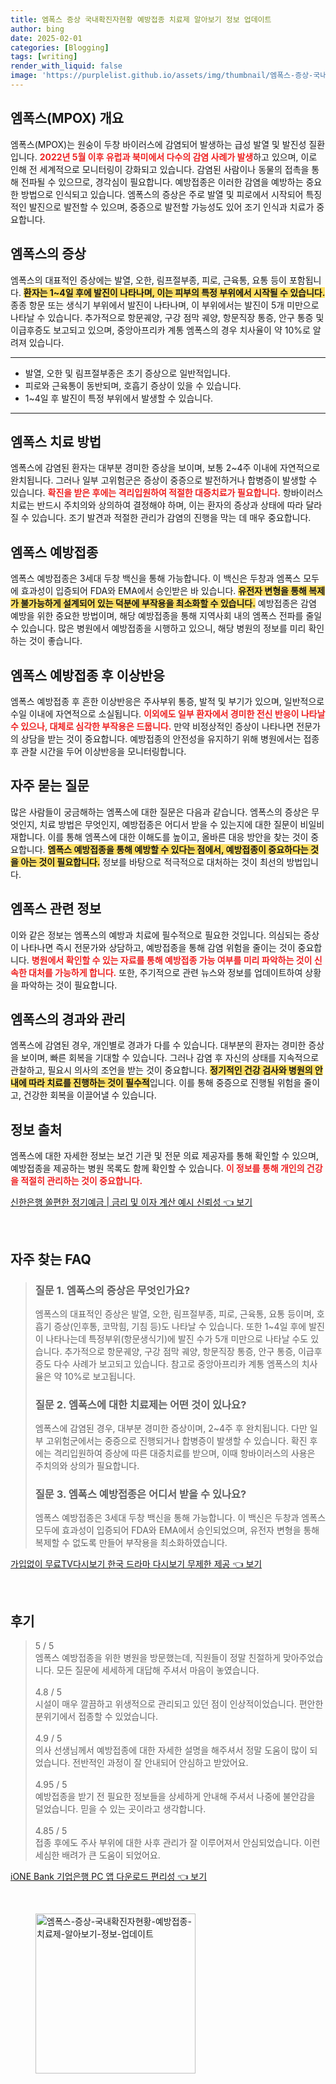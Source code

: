 ```yaml
---
title: 엠폭스 증상 국내확진자현황 예방접종 치료제 알아보기 정보 업데이트
author: bing
date: 2025-02-01
categories: [Blogging]
tags: [writing]
render_with_liquid: false
image: 'https://purplelist.github.io/assets/img/thumbnail/엠폭스-증상-국내확진자현황-예방접종-치료제-알아보기-정보-업데이트.webp'
---
```



<h2 id='엠폭스_개요'>엠폭스(MPOX) 개요</h2>

<p>엠폭스(MPOX)는 원숭이 두창 바이러스에 감염되어 발생하는 급성 발열 및 발진성 질환입니다. <b><span style="color: #ee2323;">2022년 5월 이후 유럽과 북미에서 다수의 감염 사례가 발생</span></b>하고 있으며, 이로 인해 전 세계적으로 모니터링이 강화되고 있습니다. 감염된 사람이나 동물의 접촉을 통해 전파될 수 있으므로, 경각심이 필요합니다. 예방접종은 이러한 감염을 예방하는 중요한 방법으로 인식되고 있습니다. 엠폭스의 증상은 주로 발열 및 피로에서 시작되어 특징적인 발진으로 발전할 수 있으며, 중증으로 발전할 가능성도 있어 조기 인식과 치료가 중요합니다.</p>

<h2 id='엠폭스_증상'>엠폭스의 증상</h2>

<p>엠폭스의 대표적인 증상에는 발열, 오한, 림프절부종, 피로, 근육통, 요통 등이 포함됩니다. <b><span style="background-color: #ffe066;">환자는 1~4일 후에 발진이 나타나며, 이는 피부의 특정 부위에서 시작될 수 있습니다.</span></b> 종종 항문 또는 생식기 부위에서 발진이 나타나며, 이 부위에서는 발진이 5개 미만으로 나타날 수 있습니다. 추가적으로 항문궤양, 구강 점막 궤양, 항문직장 통증, 안구 통증 및 이급후증도 보고되고 있으며, 중앙아프리카 계통 엠폭스의 경우 치사율이 약 10%로 알려져 있습니다.</p>

<hr />

<ul>
    <li>발열, 오한 및 림프절부종은 초기 증상으로 일반적입니다.</li>
    <li>피로와 근육통이 동반되며, 호흡기 증상이 있을 수 있습니다.</li>
    <li>1~4일 후 발진이 특정 부위에서 발생할 수 있습니다.</li>
</ul>

<hr />

<h2 id='엠폭스_치료'>엠폭스 치료 방법</h2>

<p>엠폭스에 감염된 환자는 대부분 경미한 증상을 보이며, 보통 2~4주 이내에 자연적으로 완치됩니다. 그러나 일부 고위험군은 증상이 중증으로 발전하거나 합병증이 발생할 수 있습니다. <b><span style="color: #ee2323;">확진을 받은 후에는 격리입원하여 적절한 대증치료가 필요합니다.</span></b> 항바이러스 치료는 반드시 주치의와 상의하여 결정해야 하며, 이는 환자의 증상과 상태에 따라 달라질 수 있습니다. 조기 발견과 적절한 관리가 감염의 진행을 막는 데 매우 중요합니다.</p>

<h2 id='엠폭스_예방접종'>엠폭스 예방접종</h2>

<p>엠폭스 예방접종은 3세대 두창 백신을 통해 가능합니다. 이 백신은 두창과 엠폭스 모두에 효과성이 입증되어 FDA와 EMA에서 승인받은 바 있습니다. <b><span style="background-color: #ffe066;">유전자 변형을 통해 복제가 불가능하게 설계되어 있는 덕분에 부작용을 최소화할 수 있습니다.</span></b> 예방접종은 감염 예방을 위한 중요한 방법이며, 해당 예방접종을 통해 지역사회 내의 엠폭스 전파를 줄일 수 있습니다. 많은 병원에서 예방접종을 시행하고 있으니, 해당 병원의 정보를 미리 확인하는 것이 좋습니다.</p>

<h2 id='엠폭스_예방접종_이상반응'>엠폭스 예방접종 후 이상반응</h2>

<p>엠폭스 예방접종 후 흔한 이상반응은 주사부위 통증, 발적 및 부기가 있으며, 일반적으로 수일 이내에 자연적으로 소실됩니다. <b><span style="color: #ee2323;">이외에도 일부 환자에서 경미한 전신 반응이 나타날 수 있으나, 대체로 심각한 부작용은 드뭅니다.</span></b> 만약 비정상적인 증상이 나타나면 전문가의 상담을 받는 것이 중요합니다. 예방접종의 안전성을 유지하기 위해 병원에서는 접종 후 관찰 시간을 두어 이상반응을 모니터링합니다.</p>

<h2 id='자주_묻는_질문'>자주 묻는 질문</h2>

<p>많은 사람들이 궁금해하는 엠폭스에 대한 질문은 다음과 같습니다. 엠폭스의 증상은 무엇인지, 치료 방법은 무엇인지, 예방접종은 어디서 받을 수 있는지에 대한 질문이 비일비재합니다. 이를 통해 엠폭스에 대한 이해도를 높이고, 올바른 대응 방안을 찾는 것이 중요합니다. <b><span style="background-color: #ffe066;">엠폭스 예방접종을 통해 예방할 수 있다는 점에서, 예방접종이 중요하다는 것을 아는 것이 필요합니다.</span></b> 정보를 바탕으로 적극적으로 대처하는 것이 최선의 방법입니다.</p>

<h2 id='엠폭스_관련_정보'>엠폭스 관련 정보</h2>

<p>이와 같은 정보는 엠폭스의 예방과 치료에 필수적으로 필요한 것입니다. 의심되는 증상이 나타나면 즉시 전문가와 상담하고, 예방접종을 통해 감염 위험을 줄이는 것이 중요합니다. <b><span style="color: #ee2323;">병원에서 확인할 수 있는 자료를 통해 예방접종 가능 여부를 미리 파악하는 것이 신속한 대처를 가능하게 합니다.</span></b> 또한, 주기적으로 관련 뉴스와 정보를 업데이트하여 상황을 파악하는 것이 필요합니다.</p>

<h2 id='엠폭스_경과와_관리'>엠폭스의 경과와 관리</h2>

<p>엠폭스에 감염된 경우, 개인별로 경과가 다를 수 있습니다. 대부분의 환자는 경미한 증상을 보이며, 빠른 회복을 기대할 수 있습니다. 그러나 감염 후 자신의 상태를 지속적으로 관찰하고, 필요시 의사의 조언을 받는 것이 중요합니다. <b><span style="background-color: #ffe066;">정기적인 건강 검사와 병원의 안내에 따라 치료를 진행하는 것이 필수적</span></b>입니다. 이를 통해 중증으로 진행될 위험을 줄이고, 건강한 회복을 이끌어낼 수 있습니다.</p>

<h2 id='정보_출처'>정보 출처</h2>

<p>엠폭스에 대한 자세한 정보는 보건 기관 및 전문 의료 제공자를 통해 확인할 수 있으며, 예방접종을 제공하는 병원 목록도 함께 확인할 수 있습니다. <b><span style="color: #ee2323;">이 정보를 통해 개인의 건강을 적절히 관리하는 것이 중요합니다.</span></b></p>


<p><a class="click-button" title="신한은행 쏠편한 정기예금 | 금리 및 이자 계산 예시 신뢰성" href="https://purplelist.github.io/posts/%EC%8B%A0%ED%95%9C%EC%9D%80%ED%96%89-%EC%8F%A0%ED%8E%B8%ED%95%9C-%EC%A0%95%EA%B8%B0%EC%98%88%EA%B8%88-%EA%B8%88%EB%A6%AC-%EB%B0%8F-%EC%9D%B4%EC%9E%90-%EA%B3%84%EC%82%B0-%EC%98%88%EC%8B%9C-%EC%8B%A0%EB%A2%B0%EC%84%B1/" rel="dofollow">신한은행 쏠편한 정기예금 | 금리 및 이자 계산 예시 신뢰성 👈 보기</a></p><br>
<h2 id='자주_찾는_FAQ'>자주 찾는 FAQ</h2>
<div itemscope="" itemtype="https://schema.org/FAQPage"> 
<blockquote> 
<div itemscope="" itemprop="mainEntity" itemtype="https://schema.org/Question"> 
<h3 itemprop="name">질문 1. 엠폭스의 증상은 무엇인가요?</h3> 
<div itemscope="" itemprop="acceptedAnswer" itemtype="https://schema.org/Answer"> 
<span itemprop="text"> 
<p>엠폭스의 대표적인 증상은 발열, 오한, 림프절부종, 피로, 근육통, 요통 등이며, 호흡기 증상(인후통, 코막힘, 기침 등)도 나타날 수 있습니다. 또한 1~4일 후에 발진이 나타나는데 특정부위(항문생식기)에 발진 수가 5개 미만으로 나타날 수도 있습니다. 추가적으로 항문궤양, 구강 점막 궤양, 항문직장 통증, 안구 통증, 이급후증도 다수 사례가 보고되고 있습니다. 참고로 중앙아프리카 계통 엠폭스의 치사율은 약 10%로 보고됩니다.</p> 
</span> 
</div> 
</div> 
<div itemscope="" itemprop="mainEntity" itemtype="https://schema.org/Question"> 
<h3 itemprop="name">질문 2. 엠폭스에 대한 치료제는 어떤 것이 있나요?</h3> 
<div itemscope="" itemprop="acceptedAnswer" itemtype="https://schema.org/Answer"> 
<span itemprop="text"> 
<p>엠폭스에 감염된 경우, 대부분 경미한 증상이며, 2~4주 후 완치됩니다. 다만 일부 고위험군에서는 중증으로 진행되거나 합병증이 발생할 수 있습니다. 확진 후에는 격리입원하여 증상에 따른 대증치료를 받으며, 이때 항바이러스의 사용은 주치의와 상의가 필요합니다.</p> 
</span> 
</div> 
</div> 
<div itemscope="" itemprop="mainEntity" itemtype="https://schema.org/Question"> 
<h3 itemprop="name">질문 3. 엠폭스 예방접종은 어디서 받을 수 있나요?</h3> 
<div itemscope="" itemprop="acceptedAnswer" itemtype="https://schema.org/Answer"> 
<span itemprop="text"> 
<p>엠폭스 예방접종은 3세대 두창 백신을 통해 가능합니다. 이 백신은 두창과 엠폭스 모두에 효과성이 입증되어 FDA와 EMA에서 승인되었으며, 유전자 변형을 통해 복제할 수 없도록 만들어 부작용을 최소화하였습니다.</p> 
</span> 
</div> 
</div> 
</blockquote> 
</div>
<p><a class="click-button" title="가입없이 무료TV다시보기 한국 드라마 다시보기 무제한 제공" href="https://purplelist.github.io/posts/%EA%B0%80%EC%9E%85%EC%97%86%EC%9D%B4-%EB%AC%B4%EB%A3%8CTV%EB%8B%A4%EC%8B%9C%EB%B3%B4%EA%B8%B0-%ED%95%9C%EA%B5%AD-%EB%93%9C%EB%9D%BC%EB%A7%88-%EB%8B%A4%EC%8B%9C%EB%B3%B4%EA%B8%B0-%EB%AC%B4%EC%A0%9C%ED%95%9C-%EC%A0%9C%EA%B3%B5/" rel="dofollow">가입없이 무료TV다시보기 한국 드라마 다시보기 무제한 제공 👈 보기</a></p><br>
<h2 id='후기'>후기</h2>
<div itemscope itemtype="https://schema.org/Product">
  <blockquote>
  <div itemprop="review" itemscope itemtype="https://schema.org/Review">
      <div itemprop="reviewRating" itemscope itemtype="https://schema.org/Rating"> <span itemprop="ratingValue">5</span> / <span itemprop="bestRating">5</span> </div>
      <span itemprop="reviewBody">엠폭스 예방접종을 위한 병원을 방문했는데, 직원들이 정말 친절하게 맞아주었습니다. 모든 질문에 세세하게 대답해 주셔서 마음이 놓였습니다.</span>
  </div>
  <br>
  <div itemprop="review" itemscope itemtype="https://schema.org/Review">
      <div itemprop="reviewRating" itemscope itemtype="https://schema.org/Rating"> <span itemprop="ratingValue">4.8</span> / <span itemprop="bestRating">5</span> </div>
      <span itemprop="reviewBody">시설이 매우 깔끔하고 위생적으로 관리되고 있던 점이 인상적이었습니다. 편안한 분위기에서 접종할 수 있었습니다.</span>
  </div>
  <br>
  <div itemprop="review" itemscope itemtype="https://schema.org/Review">
      <div itemprop="reviewRating" itemscope itemtype="https://schema.org/Rating"> <span itemprop="ratingValue">4.9</span> / <span itemprop="bestRating">5</span> </div>
      <span itemprop="reviewBody">의사 선생님께서 예방접종에 대한 자세한 설명을 해주셔서 정말 도움이 많이 되었습니다. 전반적인 과정이 잘 안내되어 안심하고 받았어요.</span>
  </div>
  <br>
  <div itemprop="review" itemscope itemtype="https://schema.org/Review">
      <div itemprop="reviewRating" itemscope itemtype="https://schema.org/Rating"> <span itemprop="ratingValue">4.95</span> / <span itemprop="bestRating">5</span> </div>
      <span itemprop="reviewBody">예방접종을 받기 전 필요한 정보들을 상세하게 안내해 주셔서 나중에 불안감을 덜었습니다. 믿을 수 있는 곳이라고 생각합니다.</span>
  </div>
  <br>
  <div itemprop="review" itemscope itemtype="https://schema.org/Review">
      <div itemprop="reviewRating" itemscope itemtype="https://schema.org/Rating"> <span itemprop="ratingValue">4.85</span> / <span itemprop="bestRating">5</span> </div>
      <span itemprop="reviewBody">접종 후에도 주사 부위에 대한 사후 관리가 잘 이루어져서 안심되었습니다. 이런 세심한 배려가 큰 도움이 되었어요.</span>
  </div>
  </blockquote>
</div>
<p><a class="click-button" title="iONE Bank 기업은행 PC 앱 다운로드 편리성" href="https://purplelist.github.io/posts/iONE-Bank-%EA%B8%B0%EC%97%85%EC%9D%80%ED%96%89-PC-%EC%95%B1-%EB%8B%A4%EC%9A%B4%EB%A1%9C%EB%93%9C-%ED%8E%B8%EB%A6%AC%EC%84%B1/" rel="dofollow">iONE Bank 기업은행 PC 앱 다운로드 편리성 👈 보기</a></p><br>
<figure class="image"><img src="https://purplelist.github.io/assets/img/thumbnail/엠폭스-증상-국내확진자현황-예방접종-치료제-알아보기-정보-업데이트.webp" alt="엠폭스-증상-국내확진자현황-예방접종-치료제-알아보기-정보-업데이트" width="256" height="256"></figure>